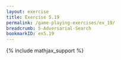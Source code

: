 ```yaml
---
layout: exercise
title: Exercise 5.19
permalink: /game-playing-exercises/ex_19/
breadcrumb: 5-Adversarial-Search
bookmarkID: ex5.19
---
```


{% include mathjax_support %}
